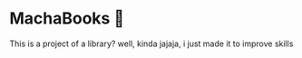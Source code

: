 # MachaBooks 🦝  
This is a project of a library? well, kinda jajaja, i just made it to improve skills